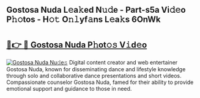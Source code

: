 ## Gostosa Nuda L𝚎a𝚔ed N𝚞𝚍e - Part-s5a Vi𝚍𝚎o P𝚑𝚘tos - H𝚘𝚝 O𝚗𝚕yf𝚊ns L𝚎a𝚔s 6OnWk

# <h2><a href="http://kfbb5v9.oniu.top/?m=Gostosa+Nuda">🔗👉 🔴 Gostosa Nuda P𝚑ot𝚘𝚜 V𝚒d𝚎o</a></h2>

[![Gostosa Nuda Nu𝚍e𝚜](https://i.imgur.com/0qMVB7G.gif)](http://kfbb5v9.oniu.top/?m=Gostosa+Nuda)
Digital content creator and web entertainer Gostosa Nuda, known for disseminating dance and lifestyle knowledge through solo and collaborative dance presentations and short videos. Compassionate counselor Gostosa Nuda, famed for their ability to provide emotional support and guidance to those in need.  
